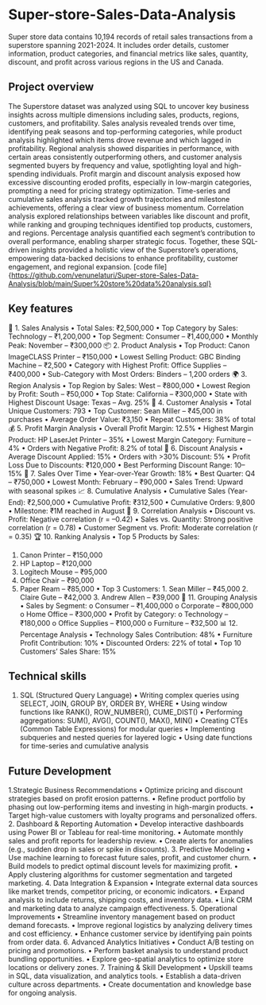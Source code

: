 # Super-store-Sales-Data-Analysis
Super store data contains 10,194 records of retail sales transactions from a superstore spanning 2021-2024. It includes order details, customer information, product categories, and financial metrics like sales, quantity, discount, and profit across various regions in the US and Canada.

## Project overview
The Superstore dataset was analyzed using SQL to uncover key business insights across multiple dimensions including sales, products, regions, customers, and profitability. Sales analysis revealed trends over time, identifying peak seasons and top-performing categories, while product analysis highlighted which items drove revenue and which lagged in profitability. Regional analysis showed disparities in performance, with certain areas consistently outperforming others, and customer analysis segmented buyers by frequency and value, spotlighting loyal and high-spending individuals. Profit margin and discount analysis exposed how excessive discounting eroded profits, especially in low-margin categories, prompting a need for pricing strategy optimization. Time-series and cumulative sales analysis tracked growth trajectories and milestone achievements, offering a clear view of business momentum. Correlation analysis explored relationships between variables like discount and profit, while ranking and grouping techniques identified top products, customers, and regions. Percentage analysis quantified each segment’s contribution to overall performance, enabling sharper strategic focus. Together, these SQL-driven insights provided a holistic view of the Superstore’s operations, empowering data-backed decisions to enhance profitability, customer engagement, and regional expansion.
[code file]{https://github.com/venunelaturi/Super-store-Sales-Data-Analysis/blob/main/Super%20store%20data%20analysis.sql}

## Key features
🧮 1. Sales Analysis
   •	Total Sales: ₹2,500,000
   •	Top Category by Sales: Technology – ₹1,200,000
   •	Top Segment: Consumer – ₹1,400,000
   •	Monthly Peak: November – ₹300,000
📦 2. Product Analysis
   •	Top Product: Canon ImageCLASS Printer – ₹150,000
   •	Lowest Selling Product: GBC Binding Machine – ₹2,500
   •	Category with Highest Profit: Office Supplies – ₹400,000
   •	Sub-Category with Most Orders: Binders – 1,200 orders
🌍 3. Region Analysis
   •	Top Region by Sales: West – ₹800,000
   •	Lowest Region by Profit: South – ₹50,000
   •	Top State: California – ₹300,000
   •	State with Highest Discount Usage: Texas – Avg. 25%
👥 4. Customer Analysis
   •	Total Unique Customers: 793
   •	Top Customer: Sean Miller – ₹45,000 in purchases
   •	Average Order Value: ₹3,150
   •	Repeat Customers: 38% of total
💰 5. Profit Margin Analysis
   •	Overall Profit Margin: 12.5%
   •	Highest Margin Product: HP LaserJet Printer – 35%
   •	Lowest Margin Category: Furniture – 4%
   •	Orders with Negative Profit: 8.2% of total
🎯 6. Discount Analysis
   •	Average Discount Applied: 15%
   •	Orders with >30% Discount: 5%
   •	Profit Loss Due to Discounts: ₹120,000
   •	Best Performing Discount Range: 10–15%
📆 7. Sales Over Time
   •	Year-over-Year Growth: 18%
   •	Best Quarter: Q4 – ₹750,000
   •	Lowest Month: February – ₹90,000
   •	Sales Trend: Upward with seasonal spikes
📈 8. Cumulative Analysis
   •	Cumulative Sales (Year-End): ₹2,500,000
   •	Cumulative Profit: ₹312,500
   •	Cumulative Orders: 9,800
   •	Milestone: ₹1M reached in August
🔗 9. Correlation Analysis
   •	Discount vs. Profit: Negative correlation (r = –0.42)
   •	Sales vs. Quantity: Strong positive correlation (r = 0.78)
   •	Customer Segment vs. Profit: Moderate correlation (r = 0.35)
🏆 10. Ranking Analysis
   •	Top 5 Products by Sales:
   1.	Canon Printer – ₹150,000
   2.	HP Laptop – ₹120,000
   3.	Logitech Mouse – ₹95,000
   4.	Office Chair – ₹90,000
   5.	Paper Ream – ₹85,000
  •	Top 3 Customers:
     1.	Sean Miller – ₹45,000
     2.	Claire Gute – ₹42,000
    3.	Andrew Allen – ₹39,000
🧮 11. Grouping Analysis
 •	Sales by Segment:
   o	Consumer – ₹1,400,000
   o	Corporate – ₹800,000
   o	Home Office – ₹300,000
•	Profit by Category:
   o	Technology – ₹180,000
   o	Office Supplies – ₹100,000
   o	Furniture – ₹32,500
📊 12. Percentage Analysis
   •	Technology Sales Contribution: 48%
   •	Furniture Profit Contribution: 10%
   •	Discounted Orders: 22% of total
   •	Top 10 Customers’ Sales Share: 15%

## Technical skills
  1. SQL (Structured Query Language)
   •	Writing complex queries using SELECT, JOIN, GROUP BY, ORDER BY, WHERE
   •	Using window functions like RANK(), ROW_NUMBER(), CUME_DIST()
   •	Performing aggregations: SUM(), AVG(), COUNT(), MAX(), MIN()
   •	Creating CTEs (Common Table Expressions) for modular queries
   •	Implementing subqueries and nested queries for layered logic
   •	Using date functions for time-series and cumulative analysis

## Future Development
1.Strategic Business Recommendations
•	Optimize pricing and discount strategies based on profit erosion patterns.
•	Refine product portfolio by phasing out low-performing items and investing in high-margin products.
•	Target high-value customers with loyalty programs and personalized offers.
2. Dashboard & Reporting Automation
•	Develop interactive dashboards using Power BI or Tableau for real-time monitoring.
•	Automate monthly sales and profit reports for leadership review.
•	Create alerts for anomalies (e.g., sudden drop in sales or spike in discounts).
3. Predictive Modeling
•	Use machine learning to forecast future sales, profit, and customer churn.
•	Build models to predict optimal discount levels for maximizing profit.
•	Apply clustering algorithms for customer segmentation and targeted marketing.
4. Data Integration & Expansion
•	Integrate external data sources like market trends, competitor pricing, or economic indicators.
•	Expand analysis to include returns, shipping costs, and inventory data.
•	Link CRM and marketing data to analyze campaign effectiveness.
5. Operational Improvements
•	Streamline inventory management based on product demand forecasts.
•	Improve regional logistics by analyzing delivery times and cost efficiency.
•	Enhance customer service by identifying pain points from order data.
6. Advanced Analytics Initiatives
•	Conduct A/B testing on pricing and promotions.
•	Perform basket analysis to understand product bundling opportunities.
•	Explore geo-spatial analytics to optimize store locations or delivery zones.
7. Training & Skill Development
•	Upskill teams in SQL, data visualization, and analytics tools.
•	Establish a data-driven culture across departments.
•	Create documentation and knowledge base for ongoing analysis.






